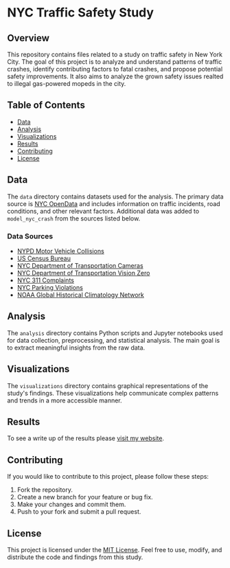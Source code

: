 # NYC Traffic Safety Study

## Overview

This repository contains files related to a study on traffic safety in New York City. The goal of this project is to analyze and understand patterns of traffic crashes, identify contributing factors to fatal crashes, and propose potential safety improvements. It also aims to analyze the grown safety issues realted to illegal gas-powered mopeds in the city.

## Table of Contents

- [Data](#data)
- [Analysis](#analysis)
- [Visualizations](#visualizations)
- [Results](#results)
- [Contributing](#contributing)
- [License](#license)

## Data

The `data` directory contains datasets used for the analysis. The primary data source is [NYC OpenData](https://opendata.cityofnewyork.us/) and includes information on traffic incidents, road conditions, and other relevant factors. Additional data was added to `model_nyc_crash` from the sources listed below.

### Data Sources

- [NYPD Motor Vehicle Collisions](https://data.cityofnewyork.us/Public-Safety/NYPD-Motor-Vehicle-Collisions/h9gi-nx95)
- [US Census Bureau](https://data.census.gov)
- [NYC Department of Transportation Cameras](https://webcams.nyctmc.org/map)
- [NYC Department of Transportation Vision Zero](https://data.cityofnewyork.us/Transportation/VZV_Priority-Zones-or-Areas/n4hs-fahn)
- [NYC 311 Complaints](https://data.cityofnewyork.us/Social-Services/311-Service-Requests-from-2010-to-Present/erm2-nwe9)
- [NYC Parking Violations](https://data.cityofnewyork.us/City-Government/Parking-Violations-Issued-Fiscal-Year-2023/869v-vr48)
- [NOAA Global Historical Climatology Network](https://www.ncei.noaa.gov/products/land-based-station/global-historical-climatology-network-daily)

## Analysis

The `analysis` directory contains Python scripts and Jupyter notebooks used for data collection, preprocessing, and statistical analysis. The main goal is to extract meaningful insights from the raw data.

## Visualizations

The `visualizations` directory contains graphical representations of the study's findings. These visualizations help communicate complex patterns and trends in a more accessible manner.

## Results

To see a write up of the results please [visit my website](https://benjaminarnav.com/nyc_streets/).

## Contributing

If you would like to contribute to this project, please follow these steps:

1. Fork the repository.
2. Create a new branch for your feature or bug fix.
3. Make your changes and commit them.
4. Push to your fork and submit a pull request.

## License

This project is licensed under the [MIT License](LICENSE). Feel free to use, modify, and distribute the code and findings from this study.